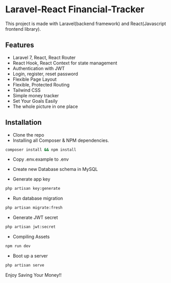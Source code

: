 # Laravel-React Financial-Tracker

This project is made with Laravel(backend framework) and React(Javascript frontend library).

## Features

- Laravel 7, React, React Router
- React Hook, React Context for state management
- Authentication with JWT
- Login, register, reset password
- Flexible Page Layout
- Flexible, Protected Routing
- Tailwind CSS
- Simple money tracker
- Set Your Goals Easily
- The whole picture in one place

## Installation

- Clone the repo
- Installing all Composer & NPM dependencies.

```bash
composer install && npm install
```

- Copy .env.example to .env
- Create new Database schema in MySQL 

- Generate app key

```bash
php artisan key:generate
```

- Run database migration

```bash
php artisan migrate:fresh
```

- Generate JWT secret

```bash
php artisan jwt:secret
```

- Compiling Assets

```bash
npm run dev
```

- Boot up a server

```bash
php artisan serve
```


Enjoy Saving Your Money!!
